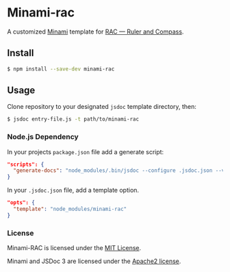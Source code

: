 # Minami-rac

A customized [Minami](https://github.com/Nijikokun/minami) template for [RAC — Ruler and Compass](https://github.com/lopsae/rac).


## Install

```bash
$ npm install --save-dev minami-rac
```


## Usage

Clone repository to your designated `jsdoc` template directory, then:

```bash
$ jsdoc entry-file.js -t path/to/minami-rac
```


### Node.js Dependency

In your projects `package.json` file add a generate script:

```json
"scripts": {
  "generate-docs": "node_modules/.bin/jsdoc --configure .jsdoc.json --verbose"
}
```

In your `.jsdoc.json` file, add a template option.

```json
"opts": {
  "template": "node_modules/minami-rac"
}
```


### License

Minami-RAC is licensed under the [MIT License](https://github.com/lopsae/minami-rac/blob/master/LICENSE).

Minami and JSDoc 3 are licensed under the [Apache2 license](https://github.com/lopsae/minami-rac/blob/master/LICENSE).
